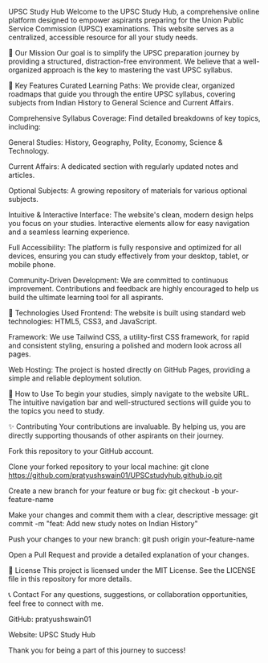 UPSC Study Hub
Welcome to the UPSC Study Hub, a comprehensive online platform designed to empower aspirants preparing for the Union Public Service Commission (UPSC) examinations. This website serves as a centralized, accessible resource for all your study needs.

🎯 Our Mission
Our goal is to simplify the UPSC preparation journey by providing a structured, distraction-free environment. We believe that a well-organized approach is the key to mastering the vast UPSC syllabus.

🌟 Key Features
Curated Learning Paths: We provide clear, organized roadmaps that guide you through the entire UPSC syllabus, covering subjects from Indian History to General Science and Current Affairs.

Comprehensive Syllabus Coverage: Find detailed breakdowns of key topics, including:

General Studies: History, Geography, Polity, Economy, Science & Technology.

Current Affairs: A dedicated section with regularly updated notes and articles.

Optional Subjects: A growing repository of materials for various optional subjects.

Intuitive & Interactive Interface: The website's clean, modern design helps you focus on your studies. Interactive elements allow for easy navigation and a seamless learning experience.

Full Accessibility: The platform is fully responsive and optimized for all devices, ensuring you can study effectively from your desktop, tablet, or mobile phone.

Community-Driven Development: We are committed to continuous improvement. Contributions and feedback are highly encouraged to help us build the ultimate learning tool for all aspirants.

🚀 Technologies Used
Frontend: The website is built using standard web technologies: HTML5, CSS3, and JavaScript.

Framework: We use Tailwind CSS, a utility-first CSS framework, for rapid and consistent styling, ensuring a polished and modern look across all pages.

Web Hosting: The project is hosted directly on GitHub Pages, providing a simple and reliable deployment solution.

🤝 How to Use
To begin your studies, simply navigate to the website URL. The intuitive navigation bar and well-structured sections will guide you to the topics you need to study.

✨ Contributing
Your contributions are invaluable. By helping us, you are directly supporting thousands of other aspirants on their journey.

Fork this repository to your GitHub account.

Clone your forked repository to your local machine:
git clone https://github.com/pratyushswain01/UPSCstudyhub.github.io.git

Create a new branch for your feature or bug fix:
git checkout -b your-feature-name

Make your changes and commit them with a clear, descriptive message:
git commit -m "feat: Add new study notes on Indian History"

Push your changes to your new branch:
git push origin your-feature-name

Open a Pull Request and provide a detailed explanation of your changes.

📄 License
This project is licensed under the MIT License. See the LICENSE file in this repository for more details.

📞 Contact
For any questions, suggestions, or collaboration opportunities, feel free to connect with me.

GitHub: pratyushswain01

Website: UPSC Study Hub

Thank you for being a part of this journey to success!
